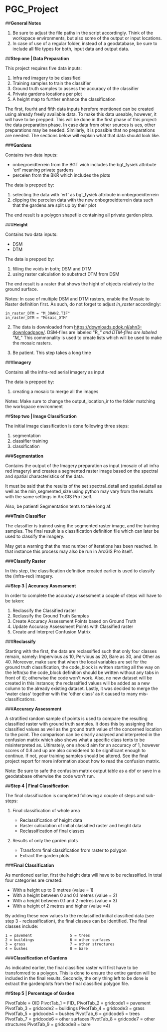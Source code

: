 # PGC_Project

##**General Notes**

1. Be sure to adjust the file paths in the script accordingly. Think of the workspace 
   environments, but also some of the output or input locations.
2. In case of use of a regular folder, instead of a geodatabase, be sure to include 
   all file types for both, input data and output data. 

##**Step one | Data Preparation**

This project requires five data inputs:
1. Infra red imagery to be classified
2. Training samples to train the classifier
3. Ground truth samples to assess the accuracy of the classifier
4. Private gardens locations per plot
5. A height map to further enhance the classification

The first, fourht and fifth data inputs herefore mentioned can be created using 
already freely available data. To make this data useable, however, it will have to be 
prepped. This will be done in the first phase of this project: the data preparation 
phase. In case data from other sources is ues, other preparations may be needed. 
Similarly, it is possible that no preparations are needed. The sections below will 
explain what that data should look like. 

###**Gardens**

Contains two data inputs:
- onbegroeidterrein from the BGT wich includes the bgt_fysiek attribute 'erf' 
  meaning private gardens
- percelen from the BKR which includes the plots

The data is prepped by:
1. selecting the data with 'erf' as bgt_fysiek attribute in onbegroeidterrein
2. clipping the percelen data with the new onbegroeidterrein data such that the 
   gardens are split up by their plot

The end result is a polygon shapefile containing all private garden plots. 

###**Height**

Contains two data inputs:
- DSM
- DTM

The data is prepped by:
1. filling the voids in both; DSM and DTM
2. using raster calculation to substract DTM from DSM

The end result is a raster that shows the hight of objects relatively to the ground 
surface. 

Notes:
In case of multiple DSM and DTM rasters, enable the Mosaic to Raster definition 
first.
As such, do not forget to adjust *in_raster* accordingly:


    in_raster_DTM = "M_38AN2.TIF"
    in_raster_DTM = "Mosaic_DTM"

2. The data is downloaded from https://downloads.pdok.nl/ahn3-downloadpage/. 
   DSM-files are labeled "R_*" and DTM-files are labeled "M_*" This commonality is 
   used to create lists which will be used to make the mosaic rasters.

3. Be patient. This step takes a long time

###**Imagery**

Contains all the infra-red aerial imagery as input

The data is prepped by:
1. creating a mosaic to merge all the images

Notes:
Make sure to change the output_location_ir to the folder matching the workspace 
environment

##**Step two | Image Classification**

The initial image classification is done following three steps:
1. segmentation
2. classifier training
3. classification

###**Segmentation**

Contains the output of the Imagery preparation as input (mosaic of all infra red 
imagery) and creates a segmented raster image based on the spectral and spatial 
characteristics of the data. 

It must be said that the results of the set spectral_detail and spatial_detail as 
well as the min_segmented_size using python may vary from the results with the same
settings in ArcGIS Pro itself. 

Also, be patient! Segmentation tents to take long af. 

###**Train Classifier**

The classifier is trained using the segmented raster image, and the training samples. 
The final result is a classification definition file which can later be used to
classify the imagery. 

May get a warning that the max number of iterations has been reached. In that 
instance this process may also be run in ArcGIS Pro itself. 

###**Classify Raster**

In this step, the classification definition created earlier is used to classify the
(infra-red) imagery. 

##**Step 3 | Accuracy Assessment**

In order to complete the accuracy assessment a couple of steps will 
have to be taken:
1. Reclassify the Classified raster 
2. Reclassify the Ground Truth Samples
3. Create Accuracy Assessment Points based on Ground Truth
4. Update Accuracy Assessment Points with Classified raster
5. Create and Interpret Confusion Matrix

###**Reclassify**

Starting with the first, the data are reclassified such that only four classes 
remain, namely: Impervious as 10, Pervious as 20, Bare as 30, and Other as 40. 
Moreover, make sure that when the local variables are set for the ground truth 
classification, the code_block is written starting all the way on the leftn(so the 
code_block definition should be written without any tabs in front of it); otherwise 
the code won't work. Also, no new dataset will be created in this instance; the 
reclassified values will be added as a new column to the already existing dataset. 
Lastly, it was decided to merge the 'water class' together with the 'other class' as
it caused to many mis-classifications. 

###**Accuracy Assessment**

A stratified random sample of points is used to compare the resulting classified 
raster with ground truth samples. It does this by assigning the classified values
as well as the ground truth value of the concerned location to the point. The 
comparison can be clearly analysed and interpreted in the confusion matrix which 
also shows what a specific class tents to be misinterpreted as. Ultimately, one 
should aim for an accuracy of 1, however scores of 0.8 and up are also considered 
to be significant enough to continue. If not, your training samples should be 
altered. See the final project report for more information about how to read the
confusion matrix. 

Note:
Be sure to safe the confusion matrix output table as a dbf or save in a 
geodatabase otherwise the code won't run.

##**Step 4 | Final Classification**

The final classification is completed following a couple of steps and sub-steps:
1. Final classification of whole area
   - Reclassification of height data
   - Raster calculation of initial classified raster and height data
   - Reclassification of final classes
   
2. Results of only the garden plots
   - Transform final classification from raster to polygon
   - Extract the garden plots

###**Final Classification**

As mentioned earlier, first the height data will have to be reclassified. In total 
four categories are created:
- With a height up to 0 metres (value = 1)
- With a height between 0 and 0.1 metres (value = 2)
- With a height between 0.1 and 2 metres (value = 3)
- With a height of 2 metres and higher (value =4)

By adding these new values to the reclassified initial classified data (see step 3 - 
reclassification), the final classes can be identified. The final classes include:

    1 = pavement                 5 = trees
    2 = buildings                6 = other surfaces
    3 = grass                    7 = other structures
    4 = bushes                   8 = bare

###**Classification of Gardens**

As indicated earlier, the final classified raster will first have to be transfomred to
a polygon. This is done to ensure the entire garden will be included in the final 
results. Secondly, the only thing left to be done is extract the gardenplots from the 
final classified polygon file. 

##**Step 5 | Percentage of Garden**

PivotTable = OID
PivotTab_1 = FID_
PivotTab_2 = gridcode1 = pavement
PivotTab_3 = gridcode2 = buildings
PivotTab_4 = gridcode3 = grass
PivotTab_5 = gridcode4 = bushes
PivotTab_6 = gridcode5 = trees
PivotTab_7 = gridcode6 = other surfaces
PivotTab_8 = gridcode7 = other structures
PivotTab_9 = gridcode8 = bare
